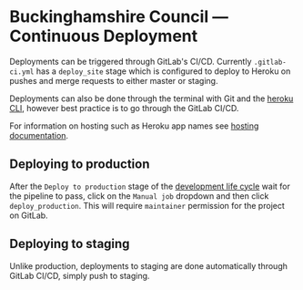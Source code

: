 # Buckinghamshire Council — Continuous Deployment

Deployments can be triggered through GitLab's CI/CD. Currently `.gitlab-ci.yml` has a `deploy_site` stage which is configured to deploy to Heroku on pushes and merge requests to either master or staging.

Deployments can also be done through the terminal with Git and the [heroku CLI](https://devcenter.heroku.com/articles/git), however best practice is to go through the GitLab CI/CD.

For information on hosting such as Heroku app names see [hosting documentation](hosting.md#deploying-to-production).

## Deploying to production

After the `Deploy to production` stage of the [development life cycle](project_conventions.md#deployment-cycle) wait for the pipeline to pass, click on the `Manual job` dropdown and then click `deploy_production`. This will require `maintainer` permission for the project on GitLab.

## Deploying to staging

Unlike production, deployments to staging are done automatically through GitLab CI/CD, simply push to staging.
